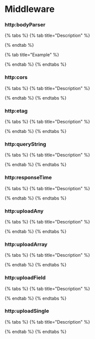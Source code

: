 # Middleware

### http:bodyParser

{% tabs %}
{% tab title="Description" %}

{% endtab %}

{% tab title="Example" %}

{% endtab %}
{% endtabs %}

### http:cors

{% tabs %}
{% tab title="Description" %}

{% endtab %}
{% endtabs %}

### http:etag

{% tabs %}
{% tab title="Description" %}

{% endtab %}
{% endtabs %}

### http:queryString

{% tabs %}
{% tab title="Description" %}

{% endtab %}
{% endtabs %}

### http:responseTime

{% tabs %}
{% tab title="Description" %}

{% endtab %}
{% endtabs %}

### http:uploadAny

{% tabs %}
{% tab title="Description" %}

{% endtab %}
{% endtabs %}

### http:uploadArray

{% tabs %}
{% tab title="Description" %}

{% endtab %}
{% endtabs %}

### http:uploadField

{% tabs %}
{% tab title="Description" %}

{% endtab %}
{% endtabs %}

### http:uploadSingle

{% tabs %}
{% tab title="Description" %}

{% endtab %}
{% endtabs %}

